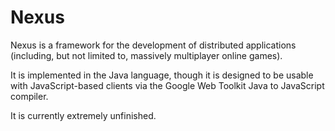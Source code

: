 # Nexus

Nexus is a framework for the development of distributed applications
(including, but not limited to, massively multiplayer online games).

It is implemented in the Java language, though it is designed to be usable with
JavaScript-based clients via the Google Web Toolkit Java to JavaScript
compiler.

It is currently extremely unfinished.
